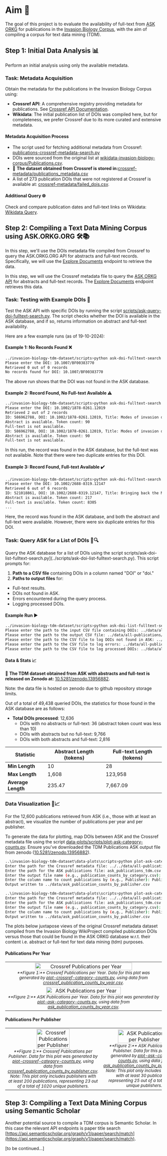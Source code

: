 # Aim 🎯
The goal of this project is to evaluate the availability of full-text from [ASK ORKG](https://ask.orkg.org/) for publications in the [Invasion Biology Corpus](https://zenodo.org/records/12518037), with the aim of compiling a corpus for text data mining (TDM).

## Step 1: Initial Data Analysis 📊
Perform an initial analysis using only the available metadata.

### Task: Metadata Acquisition
Obtain the metadata for the publications in the Invasion Biology Corpus using:
- **Crossref API**: A comprehensive registry providing metadata for publications. See [Crossref API Documentation](https://api.crossref.org/swagger-ui/index.html).
- **Wikidata**: The initial publication list of DOIs was compiled here, but for completeness, we prefer Crossref due to its more curated and extensive metadata.

#### Metadata Acquisition Process
- The script used for fetching additional metadata from Crossref: [publications-crossref-metadata-search.py](https://github.com/jd-coderepos/invasion-biology-tdm-dataset/tree/main/scripts/publications-crossref-metadata-search.py)
- DOIs were sourced from the original list at [wikidata-invasion-biology-corpus/Publications.csv](https://github.com/jd-coderepos/invasion-biology-tdm-dataset/tree/main/wikidata-invasion-biology-corpus/Publications.csv).
- 📂 **The dataset obtained from Crossref is stored in:**[crossref-metadata/publications_metadata.csv](https://github.com/jd-coderepos/invasion-biology-tdm-dataset/blob/main/data/all-publications/crossref-metadata/publications_metadata.csv)
- A list of 273 publication DOIs that were not registered at Crossref is available at: [crossref-metadata/failed_dois.csv](https://github.com/jd-coderepos/invasion-biology-tdm-dataset/blob/main/data/all-publications/crossref-metadata/failed_dois.csv).


#### Additional Query 🌐

Check and compare publication dates and full-text links on Wikidata: [Wikidata Query](https://w.wiki/Bae3).


## Step 2: Compiling a Text Data Mining Corpus using ASK.ORKG.ORG 🛠️📚

In this step, we'll use the DOIs metadata file compiled from Crossref to query the ASK.ORKG.ORG API for abstracts and full-text records. Specifically, we will use the [Explore Documents](https://api.ask.orkg.org/docs#tag/Semantic-Neural-Search/operation/explore_documents_index_explore_get) endpoint to retrieve the data.

In this step, we will use the Crossref metadata file to query the [ASK ORKG](https://ask.orkg.org/) [API](https://api.ask.orkg.org/docs) for abstracts and full-text records. The [Explore Documents](https://api.ask.orkg.org/docs#tag/Semantic-Neural-Search/operation/explore_documents_index_explore_get) endpoint retrieves this data.

### Task: Testing with Example DOIs 📝

Test the ASK API with specific DOIs by running the script [scripts/ask-query-doi-fulltext-search.py](https://github.com/jd-coderepos/invasion-biology-tdm-dataset/blob/main/scripts/ask-query-doi-fulltext-search.py). The script checks whether the DOI is available in the ASK database, and if so, returns information on abstract and full-text availability.

Here are a few example runs (as of 19-10-2024):

#### Example 1: No Records Found ❌

```bash
../invasion-biology-tdm-dataset/scripts>python ask-doi-fulltext-search.py
Please enter the DOI: 10.1007/BF00383770
Retrieved 0 out of 0 records
No records found for DOI: 10.1007/BF00383770
```

The above run shows that the DOI was not found in the ASK database.

#### Example 2: Record Found, No Full-text Available ⚠️

```bash
../invasion-biology-tdm-dataset/scripts>python ask-doi-fulltext-search.py
Please enter the DOI: 10.1002/1878-0261.12019
Retrieved 2 out of 2 records
ID: 586962788, DOI: 10.1002/1878-0261.12019, Title: Modes of invasion during tumour dissemination, Year: 2017
Abstract is available. Token count: 90
Full-text is not available.
ID: 586962788, DOI: 10.1002/1878-0261.12019, Title: Modes of invasion during tumour dissemination, Year: 2017
Abstract is available. Token count: 90
Full-text is not available.
```

In this run, the record was found in the ASK database, but the full-text was not available. Note that there were two duplicate entries for this DOI.

#### Example 3: Record Found, Full-text Available ✔️

```bash
../invasion-biology-tdm-dataset/scripts>python ask-doi-fulltext-search.py
Please enter the DOI: 10.1002/2688-8319.12147
Retrieved 6 out of 6 records
ID: 521018861, DOI: 10.1002/2688-8319.12147, Title: Bringing back the Manchester Argus Coenonympha tullia ssp. davus (Fabricius, 1777): quantifying the habitat resource requirements to inform the successful reintroduction of a specialist peatland butterfly, Year: 2022
Abstract is available. Token count: 217
Full-text is available. Token count: 8305
...
```

Here, the record was found in the ASK database, and both the abstract and full-text were available. However, there were six duplicate entries for this DOI.

### Task: Query ASK for a List of DOIs 📄🔍

Query the ASK database for a list of DOIs using the script scripts/ask-doi-list-fulltext-search.py](../scripts/ask-doi-list-fulltext-search.py). This script prompts for:

1. **Path to a CSV file** containing DOIs in a column named "DOI" or "doi."
2. **Paths to output files** for:
  - Full-text results.
  - DOIs not found in ASK.
  - Errors encountered during the query process.
  - Logging processed DOIs.

#### Example Run ▶️

```bash
../invasion-biology-tdm-dataset/scripts>python ask-doi-list-fulltext-search.py
Please enter the path to the input CSV file containing DOIs: ../data/all-publications/crossref-metadata/publications_metadata.csv
Please enter the path to the output CSV file: ../data/all-publications/ask-fulltext/publications_tdm.csv #this resulting data file is released on zenodo
Please enter the path to the CSV file to log DOIs not found in ASK: ../data/all-publications/ask-fulltext/publications_notin_ASK.csv
Please enter the path to the CSV file to log errors: ../data/all-publications/ask-fulltext/publications_ASK_query_error.csv
Please enter the path to the CSV file to log processed DOIs: ../data/all-publications/ask-fulltext/queried_DOIs.csv
```

#### Data & Stats 📈

📂 **The TDM dataset obtained from ASK with abstracts and full-text is released on Zenodo at:** [10.5281/zenodo.13956882](https://www.doi.org/10.5281/zenodo.13956882).

Note: the data file is hosted on zenodo due to github repository storage limits.

Out of a total of 49,438 queried DOIs, the statistics for those found in the ASK database are as follows:

- **Total DOIs processed**: 12,636
  - DOIs with no abstracts or full-text: 36 (abstract token count was less than 10)
  - DOIs with abstracts but no full-text: 9,766
  - DOIs with both abstracts and full-text: 2,816

| Statistic                   | Abstract Length (tokens) | Full-text Length (tokens) |
|------------------------------|--------------------------|---------------------------|
| **Min Length**               | 10                       | 28                        |
| **Max Length**               | 1,608                    | 123,958                   |
| **Average Length**           | 235.47                   | 7,667.09                  |


### Data Visualization 🔬📈

For the 12,600 publications retrieved from ASK (i.e., those with at least an abstract), we visualize the number of publications per year and per publisher. 

To generate the data for plotting, map DOIs between ASK and the Crossref metadata file using the script [data-plots/scripts/plot-ask-category-counts.py]([../data-plots/scripts/plot-ask-category-counts.py]). Ensure you've downloaded the TDM Publications ASK output file from zenodo ([10.5281/zenodo.13956882](https://www.doi.org/10.5281/zenodo.13956882)).

```bash
..\invasion-biology-tdm-dataset\data-plots\scripts>python plot-ask-category-counts.py
Enter the path for the Crossref metadata file: ../../data/all-publications/crossref-metadata/publications_metadata.csv
Enter the path for the ASK publications file: ask_publications_tdm.csv #you need to specify the path you download this file to
Enter the output file name (e.g., publication_counts_by_category.csv): ../data/ask_publication_counts_by_publisher.csv
Enter the column name to count publications by (e.g., Publisher): Published Year
Output written to ../data/ask_publication_counts_by_publisher.csv
```

```bash
..\invasion-biology-tdm-dataset\data-plots\scripts>python plot-ask-category-counts.py
Enter the path for the Crossref metadata file: ../../data/all-publications/crossref-metadata/publications_metadata.csv
Enter the path for the ASK publications file: ask_publications_tdm.csv #you need to specify the path you download this file to
Enter the output file name (e.g., publication_counts_by_category.csv): ../data/ask_publication_counts_by_publisher.csv
Enter the column name to count publications by (e.g., Publisher): Publisher
Output written to ../data/ask_publication_counts_by_publisher.csv
```

The plots below juxtapose views of the original Crossref metadata dataset compiled from the Invasion Biology WikiProject compiled publication DOIs versus those that could be found in the ASK ORKG database w.r.t. their content i.e. abstract or full-text for text data mining (tdm) purposes.


#### Publications Per Year
<table>
  <tr>
    <td align="center">
      <img src="../data-plots/plots/crossref-publications-per-year.png" alt="Crossref Publications per Year" width="80%" />
      <br>
      <sub><em>**Figure 1:** Crossref Publications per Year. Data for this plot was generated by <a href="https://github.com/jd-coderepos/invasion-biology-tdm-dataset/blob/main/data-plots/scripts/plot-crossref-category-counts.py">plot-crossref-category-counts.py</a>, using data from <a href="https://github.com/jd-coderepos/invasion-biology-tdm-dataset/blob/main/data-plots/data/crossref_publication_counts_by_year.csv">crossref_publication_counts_by_year.csv</a>.</em></sub>
    </td>
  </tr>
  <tr>
    <td align="center">
      <img src="../data-plots/plots/ask-publications-per-year.png" alt="ASK Publications per Year" width="70%" />
      <br>
      <sub><em>**Figure 2:** ASK Publications per Year. Data for this plot was generated by <a href="https://github.com/jd-coderepos/invasion-biology-tdm-dataset/blob/main/data-plots/scripts/plot-ask-category-counts.py">plot-ask-category-counts.py</a>, using data from <a href="https://github.com/jd-coderepos/invasion-biology-tdm-dataset/blob/main/data-plots/data/ask_publication_counts_by_year.csv">ask_publication_counts_by_year.csv</a>.</em></sub>
    </td>
  </tr>
</table>


#### Publications Per Publisher

<table>
  <tr>
    <td align="center">
      <img src="../data-plots/plots/crossref-publications-per-publisher.png" alt="Crossref Publications per Publisher" width="60%" />
      <br>
      <sub><em>**Figure 1:** Crossref Publications per Publisher. Data for this plot was generated by <a href="https://github.com/jd-coderepos/invasion-biology-tdm-dataset/blob/main/data-plots/scripts/plot-crossref-category-counts.py">plot-crossref-category-counts.py</a>, using data from <a href="https://github.com/jd-coderepos/invasion-biology-tdm-dataset/blob/main/data-plots/data/crossref_publication_counts_by_publisher.csv">crossref_publication_counts_by_publisher.csv</a>. Note: This plot only includes publishers with at least 200 publications, representing 23 out of a total of 1020 unique publishers.</em></sub>
    </td>
    <td align="center">
      <img src="../data-plots/plots/ask-publications-per-publisher.png" alt="ASK Publications per Publisher" width="80%" />
      <br>
      <sub><em>**Figure 2:** ASK Publications per Publisher. Data for this plot was generated by <a href="https://github.com/jd-coderepos/invasion-biology-tdm-dataset/blob/main/data-plots/scripts/plot-ask-category-counts.py">plot-ask-category-counts.py</a>, using data from <a href="https://github.com/jd-coderepos/invasion-biology-tdm-dataset/blob/main/data-plots/data/ask_publication_counts_by_publisher.csv">ask_publication_counts_by_publisher.csv</a>. Note: This plot only includes publishers with at least 30 publications, representing 25 out of a total of 332 unique publishers.</em></sub>
    </td>
  </tr>
</table>


## Step 3: Compiling a Text Data Mining Corpus using Semantic Scholar

Another potential source to compile a TDM corpus is Semantic Scholar. In this case the relevant API endpoints is paper title search [https://api.semanticscholar.org/graph/v1/paper/search/match](https://api.semanticscholar.org/graph/v1/paper/search/match).

[to be continued...]